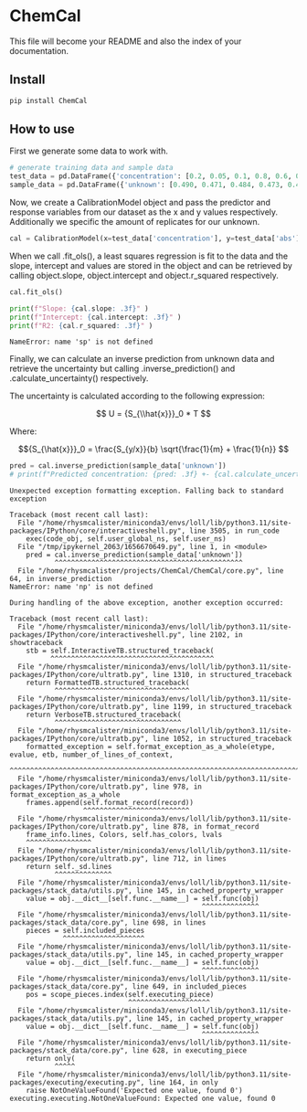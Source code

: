 # ChemCal

<!-- WARNING: THIS FILE WAS AUTOGENERATED! DO NOT EDIT! -->

This file will become your README and also the index of your
documentation.

## Install

``` sh
pip install ChemCal
```

## How to use

First we generate some data to work with.

``` python
# generate training data and sample data
test_data = pd.DataFrame({'concentration': [0.2, 0.05, 0.1, 0.8, 0.6, 0.4], "abs": [0.221, 0.057, 0.119, 0.73, 0.599, 0.383]})
sample_data = pd.DataFrame({'unknown': [0.490, 0.471, 0.484, 0.473, 0.479, 0.492]})
```

Now, we create a CalibrationModel object and pass the predictor and
response variables from our dataset as the x and y values respectively.
Additionally we specific the amount of replicates for our unknown.

``` python
cal = CalibrationModel(x=test_data['concentration'], y=test_data['abs'])
```

When we call .fit_ols(), a least squares regression is fit to the data
and the slope, intercept and values are stored in the object and can be
retrieved by calling object.slope, object.intercept and object.r_squared
respectively.

``` python
cal.fit_ols()

print(f"Slope: {cal.slope: .3f}" )
print(f"Intercept: {cal.intercept: .3f}" )
print(f"R2: {cal.r_squared: .3f}" )
```

    NameError: name 'sp' is not defined

Finally, we can calculate an inverse prediction from unknown data and
retrieve the uncertainty but calling .inverse_prediction() and
.calculate_uncertainty() respectively.

The uncertainty is calculated according to the following expression:

$$ U = {S_{\\hat{x}}}_0 * T $$

Where:

$${S_{\hat{x}}}_0 = \frac{S_{y/x}}{b} \sqrt{\frac{1}{m} + \frac{1}{n}} $$

``` python
pred = cal.inverse_prediction(sample_data['unknown'])
# print(f"Predicted concentration: {pred: .3f} +- {cal.calculate_uncertainty(): .3f}")
```

    Unexpected exception formatting exception. Falling back to standard exception

    Traceback (most recent call last):
      File "/home/rhysmcalister/miniconda3/envs/loll/lib/python3.11/site-packages/IPython/core/interactiveshell.py", line 3505, in run_code
        exec(code_obj, self.user_global_ns, self.user_ns)
      File "/tmp/ipykernel_2063/1656670649.py", line 1, in <module>
        pred = cal.inverse_prediction(sample_data['unknown'])
               ^^^^^^^^^^^^^^^^^^^^^^^^^^^^^^^^^^^^^^^^^^^^^^
      File "/home/rhysmcalister/projects/ChemCal/ChemCal/core.py", line 64, in inverse_prediction
    NameError: name 'np' is not defined

    During handling of the above exception, another exception occurred:

    Traceback (most recent call last):
      File "/home/rhysmcalister/miniconda3/envs/loll/lib/python3.11/site-packages/IPython/core/interactiveshell.py", line 2102, in showtraceback
        stb = self.InteractiveTB.structured_traceback(
              ^^^^^^^^^^^^^^^^^^^^^^^^^^^^^^^^^^^^^^^^
      File "/home/rhysmcalister/miniconda3/envs/loll/lib/python3.11/site-packages/IPython/core/ultratb.py", line 1310, in structured_traceback
        return FormattedTB.structured_traceback(
               ^^^^^^^^^^^^^^^^^^^^^^^^^^^^^^^^^
      File "/home/rhysmcalister/miniconda3/envs/loll/lib/python3.11/site-packages/IPython/core/ultratb.py", line 1199, in structured_traceback
        return VerboseTB.structured_traceback(
               ^^^^^^^^^^^^^^^^^^^^^^^^^^^^^^^
      File "/home/rhysmcalister/miniconda3/envs/loll/lib/python3.11/site-packages/IPython/core/ultratb.py", line 1052, in structured_traceback
        formatted_exception = self.format_exception_as_a_whole(etype, evalue, etb, number_of_lines_of_context,
                              ^^^^^^^^^^^^^^^^^^^^^^^^^^^^^^^^^^^^^^^^^^^^^^^^^^^^^^^^^^^^^^^^^^^^^^^^^^^^^^^^
      File "/home/rhysmcalister/miniconda3/envs/loll/lib/python3.11/site-packages/IPython/core/ultratb.py", line 978, in format_exception_as_a_whole
        frames.append(self.format_record(record))
                      ^^^^^^^^^^^^^^^^^^^^^^^^^^
      File "/home/rhysmcalister/miniconda3/envs/loll/lib/python3.11/site-packages/IPython/core/ultratb.py", line 878, in format_record
        frame_info.lines, Colors, self.has_colors, lvals
        ^^^^^^^^^^^^^^^^
      File "/home/rhysmcalister/miniconda3/envs/loll/lib/python3.11/site-packages/IPython/core/ultratb.py", line 712, in lines
        return self._sd.lines
               ^^^^^^^^^^^^^^
      File "/home/rhysmcalister/miniconda3/envs/loll/lib/python3.11/site-packages/stack_data/utils.py", line 145, in cached_property_wrapper
        value = obj.__dict__[self.func.__name__] = self.func(obj)
                                                   ^^^^^^^^^^^^^^
      File "/home/rhysmcalister/miniconda3/envs/loll/lib/python3.11/site-packages/stack_data/core.py", line 698, in lines
        pieces = self.included_pieces
                 ^^^^^^^^^^^^^^^^^^^^
      File "/home/rhysmcalister/miniconda3/envs/loll/lib/python3.11/site-packages/stack_data/utils.py", line 145, in cached_property_wrapper
        value = obj.__dict__[self.func.__name__] = self.func(obj)
                                                   ^^^^^^^^^^^^^^
      File "/home/rhysmcalister/miniconda3/envs/loll/lib/python3.11/site-packages/stack_data/core.py", line 649, in included_pieces
        pos = scope_pieces.index(self.executing_piece)
                                 ^^^^^^^^^^^^^^^^^^^^
      File "/home/rhysmcalister/miniconda3/envs/loll/lib/python3.11/site-packages/stack_data/utils.py", line 145, in cached_property_wrapper
        value = obj.__dict__[self.func.__name__] = self.func(obj)
                                                   ^^^^^^^^^^^^^^
      File "/home/rhysmcalister/miniconda3/envs/loll/lib/python3.11/site-packages/stack_data/core.py", line 628, in executing_piece
        return only(
               ^^^^^
      File "/home/rhysmcalister/miniconda3/envs/loll/lib/python3.11/site-packages/executing/executing.py", line 164, in only
        raise NotOneValueFound('Expected one value, found 0')
    executing.executing.NotOneValueFound: Expected one value, found 0

